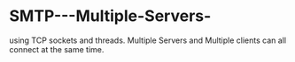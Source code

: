 # SMTP---Multiple-Servers-
using TCP sockets and threads.
Multiple Servers and Multiple clients can all connect at the same time.
